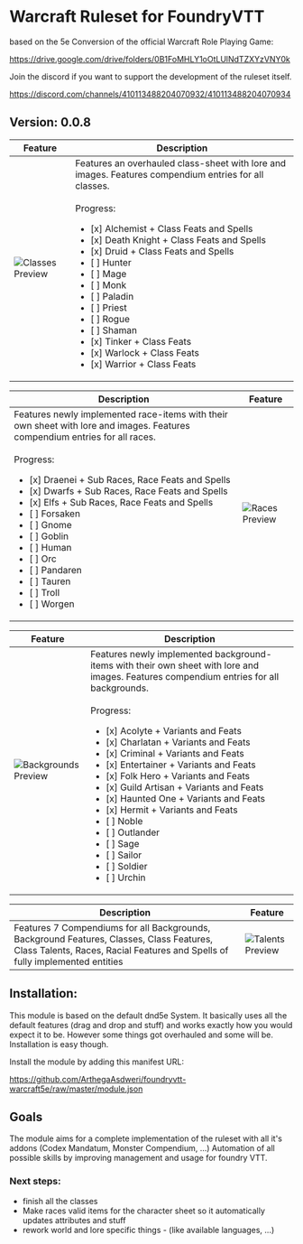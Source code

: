 # Warcraft Ruleset for FoundryVTT

based on the 5e Conversion of the official Warcraft Role Playing Game:

https://drive.google.com/drive/folders/0B1FoMHLY1oOtLUlNdTZXYzVNY0k

Join the discord if you want to support the development of the ruleset itself.

https://discord.com/channels/410113488204070932/410113488204070934

## Version: 0.0.8
Feature | Description
------------ | -------------
![Classes Preview](http://www.hahn-webdesign.de/warcraft5e/classes_preview.jpg) | Features an overhauled class-sheet with lore and images. Features compendium entries for all classes.<br><br>Progress: <ul><li>[x] Alchemist + Class Feats and Spells</li><li>[x] Death Knight + Class Feats and Spells</li><li>[x] Druid + Class Feats and Spells</li><li>[ ] Hunter</li><li>[ ] Mage</li><li>[ ] Monk</li><li>[ ] Paladin</li><li>[ ] Priest</li><li>[ ] Rogue</li><li>[ ] Shaman</li><li>[x] Tinker + Class Feats</li><li>[x] Warlock + Class Feats</li><li>[x] Warrior + Class Feats</li></ul>


Description | Feature
------------ | -------------
Features newly implemented race-items with their own sheet with lore and images. Features compendium entries for all races.<br><br>Progress: <ul><li>[x] Draenei + Sub Races, Race Feats and Spells</li><li>[x] Dwarfs + Sub Races, Race Feats and Spells</li><li>[x] Elfs + Sub Races, Race Feats and Spells</li><li>[ ] Forsaken</li><li>[ ] Gnome</li><li>[ ] Goblin</li><li>[ ] Human</li><li>[ ] Orc</li><li>[ ] Pandaren</li><li>[ ] Tauren</li><li>[ ] Troll</li><li>[ ] Worgen</li></ul> | ![Races Preview](http://www.hahn-webdesign.de/warcraft5e/races_preview.jpg)


Feature | Description
------------ | -------------
![Backgrounds Preview](http://www.hahn-webdesign.de/warcraft5e/backgrounds_preview.jpg) | Features newly implemented background-items with their own sheet with lore and images. Features compendium entries for all backgrounds.<br><br> Progress:<ul><li>[x] Acolyte + Variants and Feats</li><li>[x] Charlatan + Variants and Feats</li><li>[x] Criminal + Variants and Feats</li><li>[x] Entertainer + Variants and Feats</li><li>[x] Folk Hero + Variants and Feats</li><li>[x] Guild Artisan + Variants and Feats</li><li>[x] Haunted One + Variants and Feats</li><li>[x] Hermit + Variants and Feats</li><li>[ ] Noble</li><li>[ ] Outlander</li><li>[ ] Sage</li><li>[ ] Sailor</li><li>[ ] Soldier</li><li>[ ] Urchin</li></ul>

Description | Feature
------------ | -------------
Features 7 Compendiums for all Backgrounds, Background Features, Classes, Class Features, Class Talents, Races, Racial Features and Spells of fully implemented entities | ![Talents Preview](http://www.hahn-webdesign.de/warcraft5e/talents_preview.jpg)


## Installation:

This module is based on the default dnd5e System. It basically uses all the default features (drag and drop and stuff) and works exactly how you would expect it to be. However some things got overhauled and some will be. Installation is easy though.

Install the module by adding this manifest URL:

https://github.com/ArthegaAsdweri/foundryvtt-warcraft5e/raw/master/module.json

## Goals
The module aims for a complete implementation of the ruleset with all it's addons (Codex Mandatum, Monster Compendium, ...)
Automation of all possible skills by improving management and usage for foundry VTT.

### Next steps:

- finish all the classes
- Make races valid items for the character sheet so it automatically updates attributes and stuff
- rework world and lore specific things - (like available languages, ...)

